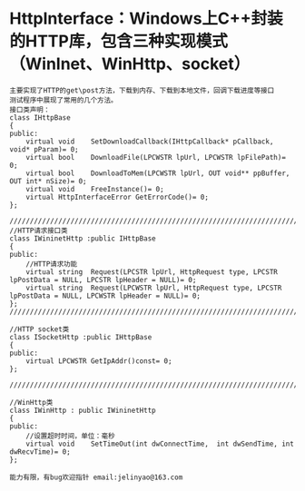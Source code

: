 # HttpInterface：Windows上C++封装的HTTP库，包含三种实现模式（WinInet、WinHttp、socket）  

	主要实现了HTTP的get\post方法，下载到内存、下载到本地文件，回调下载进度等接口  
	测试程序中展现了常用的几个方法。  
	接口类声明：  
	class IHttpBase  
	{  
	public:  
		virtual void	SetDownloadCallback(IHttpCallback* pCallback, void* pParam)= 0;  
		virtual bool	DownloadFile(LPCWSTR lpUrl, LPCWSTR lpFilePath)= 0;  
		virtual bool	DownloadToMem(LPCWSTR lpUrl, OUT void** ppBuffer, OUT int* nSize)= 0;
		virtual void	FreeInstance()= 0;
		virtual HttpInterfaceError GetErrorCode()= 0;
	};

	////////////////////////////////////////////////////////////////////////////////////
	//HTTP请求接口类
	class IWininetHttp :public IHttpBase
	{
	public:
		//HTTP请求功能
		virtual string	Request(LPCSTR lpUrl, HttpRequest type, LPCSTR lpPostData = NULL, LPCSTR lpHeader = NULL)= 0;
		virtual string	Request(LPCWSTR lpUrl, HttpRequest type, LPCSTR lpPostData = NULL, LPCWSTR lpHeader = NULL)= 0;
	};
	///////////////////////////////////////////////////////////////////////////////////////

	//HTTP socket类
	class ISocketHttp :public IHttpBase
	{
	public:
		virtual LPCWSTR	GetIpAddr()const= 0;
	};

	///////////////////////////////////////////////////////////////////////////////////////

	//WinHttp类
	class IWinHttp : public IWininetHttp
	{
	public:
		//设置超时时间，单位：毫秒
		virtual void	SetTimeOut(int dwConnectTime,  int dwSendTime, int dwRecvTime)= 0;	
	};

	能力有限，有bug欢迎指针 email:jelinyao@163.com
